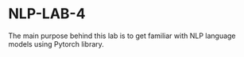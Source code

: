 # NLP-LAB-4
The main purpose behind this lab is to get familiar with NLP language models using Pytorch library.
